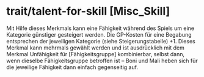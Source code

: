 # <lc>trait/talent-for-skill</lc> [<lc>Misc_Skill</lc>]

Mit Hilfe dieses Merkmals kann eine Fähigkeit während des Spiels um eine Kategorie günstiger gesteigert werden. Die GP-Kosten für eine Begabung entsprechen der jeweiligen Kategorie (siehe Steigerungstabelle) +1. Dieses Merkmal kann mehrmals gewählt werden und ist ausdrücklich mit dem Merkmal Unfähigkeit für [Fähigkeitsgruppe] kombinierbar, selbst dann, wenn dieselbe Fähigkeitsgruppe betroffen ist – Boni und Mali heben sich für die jeweilige Fähigkeit dann einfach gegenseitig auf.
